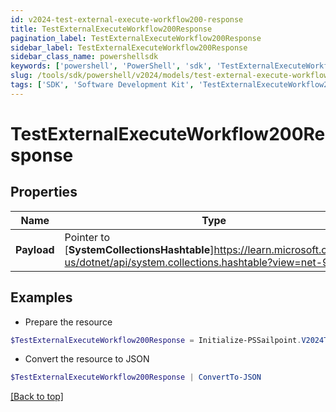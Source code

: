 ```yaml
---
id: v2024-test-external-execute-workflow200-response
title: TestExternalExecuteWorkflow200Response
pagination_label: TestExternalExecuteWorkflow200Response
sidebar_label: TestExternalExecuteWorkflow200Response
sidebar_class_name: powershellsdk
keywords: ['powershell', 'PowerShell', 'sdk', 'TestExternalExecuteWorkflow200Response', 'V2024TestExternalExecuteWorkflow200Response'] 
slug: /tools/sdk/powershell/v2024/models/test-external-execute-workflow200-response
tags: ['SDK', 'Software Development Kit', 'TestExternalExecuteWorkflow200Response', 'V2024TestExternalExecuteWorkflow200Response']
---
```



# TestExternalExecuteWorkflow200Response

## Properties

Name | Type | Description | Notes
------------ | ------------- | ------------- | -------------
**Payload** |  Pointer to [**SystemCollectionsHashtable**]https://learn.microsoft.com/en-us/dotnet/api/system.collections.hashtable?view=net-9.0 | The input that was received | [optional] 

## Examples

- Prepare the resource
```powershell
$TestExternalExecuteWorkflow200Response = Initialize-PSSailpoint.V2024TestExternalExecuteWorkflow200Response  -Payload {test&#x3D;hello world}
```

- Convert the resource to JSON
```powershell
$TestExternalExecuteWorkflow200Response | ConvertTo-JSON
```


[[Back to top]](#) 

